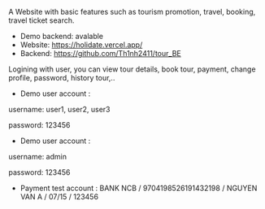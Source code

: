 A Website with basic features such as tourism promotion, travel, booking, travel ticket search.

* Demo backend: avalable
* Website: https://holidate.vercel.app/
* Backend: https://github.com/Th1nh2411/tour_BE

Logining with user, you can view tour details, book tour, payment, change profile, password, history tour,..
* Demo user account :

username: user1, user2, user3

password: 123456

* Demo user account :

username: admin

password: 123456

* Payment test account :
BANK NCB / 9704198526191432198 / NGUYEN VAN A / 07/15 / 123456
